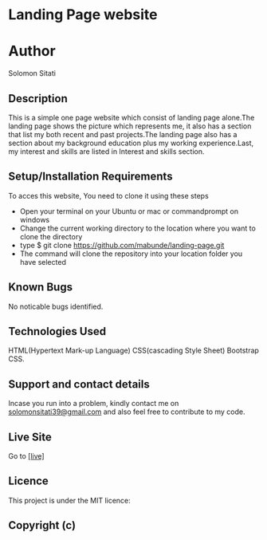 # Landing Page website

# Author

Solomon Sitati 

## Description

This is a simple one page website which consist of landing page alone.The landing page shows the picture which represents me, it also has a section that list my both recent and past projects.The landing page also has a section about my background education plus my working experience.Last, my interest and skills are listed in Interest and skills section. 

## Setup/Installation Requirements

To acces this website, You need to clone it using these steps

* Open your terminal on your Ubuntu or mac or commandprompt on windows
* Change the current working directory to the location where you want to clone the directory
* type $ git clone https://github.com/mabunde/landing-page.git
* The command will clone the repository into your location folder you have selected
## Known Bugs
No noticable bugs identified.

## Technologies Used

HTML(Hypertext Mark-up Language) CSS(cascading Style Sheet) Bootstrap CSS.

## Support and contact details

Incase you run into a problem, kindly contact me on solomonsitati39@gmail.com and also feel free to contribute to my code.

## Live Site

Go to <a href="">[live]</a> 

## Licence
This project is under the MIT licence:

## Copyright (c)